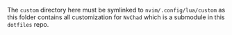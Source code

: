 The `custom` directory here must be symlinked to `nvim/.config/lua/custom` as this folder contains all customization for `NvChad` which is a submodule in this `dotfiles` repo.
